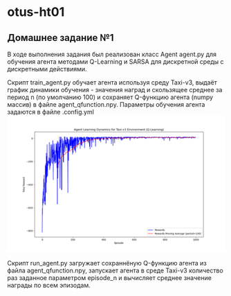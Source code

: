 # otus-ht01
## Домашнее задание №1
В ходе выполнения задания был реализован класс Agent agent.py для обучения агента методами Q-Learning и SARSA для дискретной среды с дискретными действиями.

Скрипт train_agent.py обучает агента используя среду Taxi-v3, выдаёт график динамики обучения - значения наград и скользящее среднее за период n (по умолчанию 100) и сохраняет Q-функцию агента (numpy массив) в файле agent_qfunction.npy. Параметры обучения агента задаются в файле .config.yml
![Пример графика динамики обучения](train_qlearning.png)

Скрипт run_agent.py загружает сохраннёную Q-функцию агента из файла agent_qfunction.npy, запускает агента в среде Taxi-v3 количество раз заданное параметром episode_n и вычисляет среднее значение награды по всем эпизодам.
